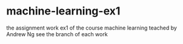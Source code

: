 # machine-learning-ex1
the assignment work ex1 of the course machine learning teached by Andrew Ng
see the branch of each work
